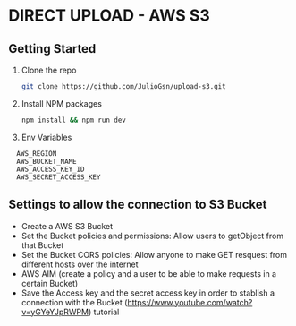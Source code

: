 # DIRECT UPLOAD - AWS S3

## Getting Started

1. Clone the repo
   ```sh
   git clone https://github.com/JulioGsn/upload-s3.git
   ```
2. Install NPM packages
   ```sh
   npm install && npm run dev
   ```
3. Env Variables
  ```
    AWS_REGION
    AWS_BUCKET_NAME
    AWS_ACCESS_KEY_ID
    AWS_SECRET_ACCESS_KEY
  ```

## Settings to allow the connection to S3 Bucket
- Create a AWS S3 Bucket
- Set the Bucket policies and permissions: Allow users to getObject from that Bucket
- Set the Bucket CORS policies: Allow anyone to make GET resquest from different hosts over the internet
- AWS AIM (create a policy and a user to be able to make requests in a certain Bucket)
- Save the Access key and the secret access key in order to stablish a connection with the Bucket 
(https://www.youtube.com/watch?v=yGYeYJpRWPM) tutorial



